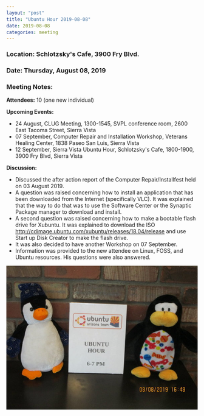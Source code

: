 ```yaml
---
layout: "post"
title: "Ubuntu Hour 2019-08-08"
date: 2019-08-08
categories: meeting
---
```


### Location: Schlotzsky's Cafe, 3900 Fry Blvd.

### Date: Thursday, August 08, 2019

### Meeting Notes:

**Attendees:** 10 (one new individual)

**Upcoming Events:**

 * 24 August, CLUG Meeting, 1300-1545, SVPL conference room, 2600 East Tacoma Street, Sierra Vista
 * 07 September, Computer Repair and Installation Workshop, Veterans Healing Center, 1838 Paseo San Luis, Sierra Vista
 * 12 September, Sierra Vista Ubuntu Hour, Schlotzsky's Cafe, 1800-1900, 3900 Fry Blvd, Sierra Vista
 
**Discussion:**

 * Discussed the after action report of the Computer Repair/Installfest held on 03 August 2019.
 * A question was raised concerning how to install an application that has been downloaded from the Internet (specifically VLC).  It was explained that the way to do that was to use the Software Center or  the Synaptic Package manager to download and install.
 * A second question was raised concerning how to make a bootable flash drive for Xubuntu. It was explained to download the ISO http://cdimage.ubuntu.com/xubuntu/releases/18.04/release
and use Start up Disk Creator to make the flash drive.
 * It was also decided to have another Workshop on 07 September.
 * Information was provided to the new attendee on Linux, FOSS, and Ubuntu resources.  His questions were also answered.

![alt text](https://raw.githubusercontent.com/CochiseLinuxUsersGroup/CochiseLinuxUsersGroup.github.io/master/images/rszsv_ubuntuhour_2019-08-08.jpg)
